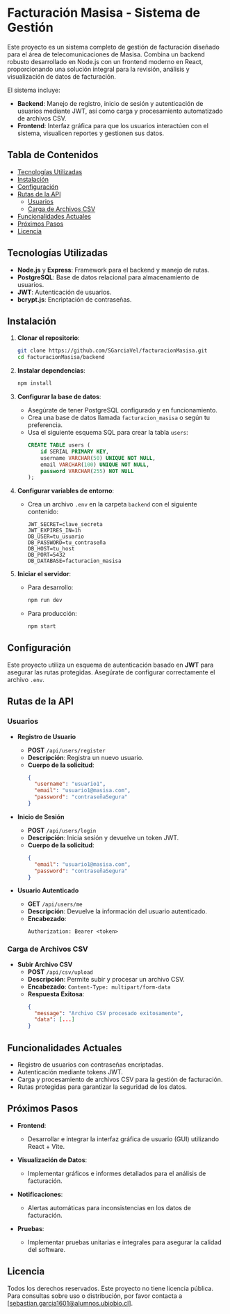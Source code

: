 # Facturación Masisa - Sistema de Gestión

Este proyecto es un sistema completo de gestión de facturación diseñado para el área de telecomunicaciones de Masisa. Combina un backend robusto desarrollado en Node.js con un frontend moderno en React, proporcionando una solución integral para la revisión, análisis y visualización de datos de facturación.

El sistema incluye:
- **Backend**: Manejo de registro, inicio de sesión y autenticación de usuarios mediante JWT, así como carga y procesamiento automatizado de archivos CSV.
- **Frontend**: Interfaz gráfica para que los usuarios interactúen con el sistema, visualicen reportes y gestionen sus datos.

## Tabla de Contenidos
- [Tecnologías Utilizadas](#tecnologías-utilizadas)
- [Instalación](#instalación)
- [Configuración](#configuración)
- [Rutas de la API](#rutas-de-la-api)
  - [Usuarios](#usuarios)
  - [Carga de Archivos CSV](#carga-de-archivos-csv)
- [Funcionalidades Actuales](#funcionalidades-actuales)
- [Próximos Pasos](#próximos-pasos)
- [Licencia](#licencia)


## Tecnologías Utilizadas
- **Node.js** y **Express**: Framework para el backend y manejo de rutas.
- **PostgreSQL**: Base de datos relacional para almacenamiento de usuarios.
- **JWT**: Autenticación de usuarios.
- **bcrypt.js**: Encriptación de contraseñas.

## Instalación

1. **Clonar el repositorio**:
    ```bash
    git clone https://github.com/SGarciaVel/facturacionMasisa.git
    cd facturacionMasisa/backend
    ```

2. **Instalar dependencias**:
    ```bash
    npm install
    ```

3. **Configurar la base de datos**:
   - Asegúrate de tener PostgreSQL configurado y en funcionamiento.
   - Crea una base de datos llamada `facturacion_masisa` o según tu preferencia.
   - Usa el siguiente esquema SQL para crear la tabla `users`:
     ```sql
     CREATE TABLE users (
         id SERIAL PRIMARY KEY,
         username VARCHAR(50) UNIQUE NOT NULL,
         email VARCHAR(100) UNIQUE NOT NULL,
         password VARCHAR(255) NOT NULL
     );
     ```
4. **Configurar variables de entorno**:
   - Crea un archivo `.env` en la carpeta `backend` con el siguiente contenido:
     ```env
     JWT_SECRET=clave_secreta
     JWT_EXPIRES_IN=1h
     DB_USER=tu_usuario
     DB_PASSWORD=tu_contraseña
     DB_HOST=tu_host
     DB_PORT=5432
     DB_DATABASE=facturacion_masisa
     ```

5. **Iniciar el servidor**:
   - Para desarrollo:
     ```bash
     npm run dev
     ```
   - Para producción:
     ```bash
     npm start
     ```

## Configuración

Este proyecto utiliza un esquema de autenticación basado en **JWT** para asegurar las rutas protegidas. Asegúrate de configurar correctamente el archivo `.env`.

## Rutas de la API

### Usuarios

- **Registro de Usuario**
  - **POST** `/api/users/register`
  - **Descripción**: Registra un nuevo usuario.
  - **Cuerpo de la solicitud**:
    ```json
    {
      "username": "usuario1",
      "email": "usuario1@masisa.com",
      "password": "contraseñaSegura"
    }
    ```

- **Inicio de Sesión**
  - **POST** `/api/users/login`
  - **Descripción**: Inicia sesión y devuelve un token JWT.
  - **Cuerpo de la solicitud**:
    ```json
    {
      "email": "usuario1@masisa.com",
      "password": "contraseñaSegura"
    }
    ```

- **Usuario Autenticado**
  - **GET** `/api/users/me`
  - **Descripción**: Devuelve la información del usuario autenticado.
  - **Encabezado**:
    ```
    Authorization: Bearer <token>
    ```

### Carga de Archivos CSV

- **Subir Archivo CSV**
  - **POST** `/api/csv/upload`
  - **Descripción**: Permite subir y procesar un archivo CSV.
  - **Encabezado**: `Content-Type: multipart/form-data`
  - **Respuesta Exitosa**:
    ```json
    {
      "message": "Archivo CSV procesado exitosamente",
      "data": [...]
    }
    ```

## Funcionalidades Actuales

- Registro de usuarios con contraseñas encriptadas.
- Autenticación mediante tokens JWT.
- Carga y procesamiento de archivos CSV para la gestión de facturación.
- Rutas protegidas para garantizar la seguridad de los datos.

## Próximos Pasos

- **Frontend**:
  - Desarrollar e integrar la interfaz gráfica de usuario (GUI) utilizando React + Vite.
  
- **Visualización de Datos**:
  - Implementar gráficos e informes detallados para el análisis de facturación.

- **Notificaciones**:
  - Alertas automáticas para inconsistencias en los datos de facturación.

- **Pruebas**:
  - Implementar pruebas unitarias e integrales para asegurar la calidad del software.


## Licencia

Todos los derechos reservados. Este proyecto no tiene licencia pública. Para consultas sobre uso o distribución, por favor contacta a [sebastian.garcia1601@alumnos.ubiobio.cl].




